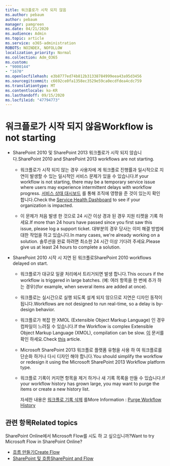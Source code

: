```yaml
---
title: 워크플로가 시작 되지 않음
ms.author: pebaum
author: pebaum
manager: pamgreen
ms.date: 04/21/2020
ms.audience: Admin
ms.topic: article
ms.service: o365-administration
ROBOTS: NOINDEX, NOFOLLOW
localization_priority: Normal
ms.collection: Adm_O365
ms.custom:
- "9000144"
- "1670"
ms.openlocfilehash: e3b8777ed74b812b31338784999eea43a95d3456
ms.sourcegitcommit: c6692ce0fa1358ec3529e59ca0ecdfdea4cdc759
ms.translationtype: MT
ms.contentlocale: ko-KR
ms.lasthandoff: 09/15/2020
ms.locfileid: "47794773"
---
```

# <a name="workflow-is-not-starting"></a><span data-ttu-id="021e1-102">워크플로가 시작 되지 않음</span><span class="sxs-lookup"><span data-stu-id="021e1-102">Workflow is not starting</span></span>

- <span data-ttu-id="021e1-103">SharePoint 2010 및 SharePoint 2013 워크플로가 시작 되지 않습니다.</span><span class="sxs-lookup"><span data-stu-id="021e1-103">SharePoint 2010 and SharePoint 2013 workflows are not starting.</span></span>

    - <span data-ttu-id="021e1-104">워크플로가 시작 되지 않는 경우 사용자에 게 워크플로 진행률과 일시적으로 지연이 발생할 수 있는 일시적인 서비스 문제가 있을 수 있습니다.</span><span class="sxs-lookup"><span data-stu-id="021e1-104">If your workflow is not starting, there may be a temporary service issue where users may experience intermittent delays with workflow progress.</span></span> <span data-ttu-id="021e1-105">[서비스 상태 대시보드](https:/admin.microsoft.com/AdminPortal/Home#/servicehealth) 를 통해 조직에 영향을 준 것이 있는지 확인 합니다.</span><span class="sxs-lookup"><span data-stu-id="021e1-105">Check the [Service Health Dashboard](https:/admin.microsoft.com/AdminPortal/Home#/servicehealth) to see if your organization is impacted.</span></span>

    - <span data-ttu-id="021e1-106">이 문제가 처음 발생 한 것으로 24 시간 이상 경과 된 경우 지원 티켓을 기록 하세요.</span><span class="sxs-lookup"><span data-stu-id="021e1-106">If more than 24 hours have passed since you first saw this issue, please log a support ticket.</span></span> <span data-ttu-id="021e1-107">대부분의 경우 당사는 이미 해결 방법에 대한 작업을 하고 있습니다.</span><span class="sxs-lookup"><span data-stu-id="021e1-107">In many cases, we're already working on a solution.</span></span> <span data-ttu-id="021e1-108">솔루션을 완료 하려면 최소한 24 시간 이상 기다려 주세요.</span><span class="sxs-lookup"><span data-stu-id="021e1-108">Please give us at least 24 hours to complete a solution.</span></span>

- <span data-ttu-id="021e1-109">SharePoint 2010 시작 시 지연 된 워크플로</span><span class="sxs-lookup"><span data-stu-id="021e1-109">SharePoint 2010 workflows delayed on start.</span></span>

    - <span data-ttu-id="021e1-110">워크플로가 대규모 일괄 처리에서 트리거되면 발생 합니다.</span><span class="sxs-lookup"><span data-stu-id="021e1-110">This occurs if the workflow is triggered in large batches.</span></span> <span data-ttu-id="021e1-111">(예: 여러 항목을 한 번에 추가 하는 경우)</span><span class="sxs-lookup"><span data-stu-id="021e1-111">(for example, when several items are added at once).</span></span>

    - <span data-ttu-id="021e1-112">워크플로는 실시간으로 실행 되도록 설계 되지 않으므로 지연은 디자인 동작이 됩니다.</span><span class="sxs-lookup"><span data-stu-id="021e1-112">Workflows are not designed to run real-time, so a delay is by-design behavior.</span></span>

   -  <span data-ttu-id="021e1-113">워크플로가 복잡 한 XMOL (Extensible Object Markup Language) 인 경우 컴파일이 느려질 수 있습니다.</span><span class="sxs-lookup"><span data-stu-id="021e1-113">If the Workflow is complex Extensible Object Markup Language (XMOL), compilation can be slow.</span></span> <span data-ttu-id="021e1-114">[이](https://support.microsoft.com//kb/3043697) 문서를 확인 하세요.</span><span class="sxs-lookup"><span data-stu-id="021e1-114">Check [this](https://support.microsoft.com//kb/3043697) article.</span></span>

    - <span data-ttu-id="021e1-115">Microsoft SharePoint 2013 워크플로 플랫폼 유형을 사용 하 여 워크플로를 단순화 하거나 다시 디자인 해야 합니다.</span><span class="sxs-lookup"><span data-stu-id="021e1-115">You should simplify the workflow or redesign it using the Microsoft SharePoint 2013 Workflow platform type.</span></span>

    - <span data-ttu-id="021e1-116">워크플로 기록이 커지면 항목을 제거 하거나 새 기록 목록을 만들 수 있습니다.</span><span class="sxs-lookup"><span data-stu-id="021e1-116">If your workflow history has grown large, you may want to purge the items or create a new history list.</span></span>

        <span data-ttu-id="021e1-117">자세한 내용은 [워크플로 기록 삭제](https://blogs.technet.microsoft.com/marj/2015/08/07/sharepoint-2010-workflows-best-practice-purge-workflow-history-list-items/) 를</span><span class="sxs-lookup"><span data-stu-id="021e1-117">More Information : [Purge Workflow History](https://blogs.technet.microsoft.com/marj/2015/08/07/sharepoint-2010-workflows-best-practice-purge-workflow-history-list-items/)</span></span>


## <a name="related-topics"></a><span data-ttu-id="021e1-118">관련 항목</span><span class="sxs-lookup"><span data-stu-id="021e1-118">Related topics</span></span>
<span data-ttu-id="021e1-119">SharePoint Online에서 Microsoft Flow를 시도 하 고 싶으십니까?</span><span class="sxs-lookup"><span data-stu-id="021e1-119">Want to try Microsoft Flow in SharePoint Online?</span></span>
- [<span data-ttu-id="021e1-120">흐름 만들기</span><span class="sxs-lookup"><span data-stu-id="021e1-120">Create Flow</span></span>](https://support.office.com/article/Create-a-flow-for-a-list-or-library-in-SharePoint-Online-or-OneDrive-for-Business-a9c3e03b-0654-46af-a254-20252e580d01) 
- [<span data-ttu-id="021e1-121">SharePoint 및 흐름</span><span class="sxs-lookup"><span data-stu-id="021e1-121">SharePoint and Flow</span></span>](https://flow.microsoft.com/blog/sharepoint-and-flow/) 


